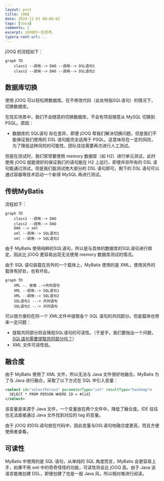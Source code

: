 ```yaml
---
layout: post
title: jOOQ
date: 2020-11-03 00:00:02
tags: [Java]
comments: 1
excerpt: jOOQ的一些思考。
typora-root-url: ..
---
```






jOOQ 的流程如下：

```mermaid
graph TD
    class1 --调用--> DAO --调用--> DSL语句1
    class2 --调用--> DAO --调用--> DSL语句2
```



## 数据库切换

使用 jOOQ 可以轻松跨数据库。在不修改代码（此处特指SQL语句）的情况下，切换数据库。

在现实场景中，我们不会随意的切换数据库，不会有项目随意从 MySQL 切换到 PSQL。原因：

- 数据库的 SQL语句 存在差异，即便 jOOQ 帮我们解决切换问题，但是我们不能保证我们使用的 DSL 语句能完全适用于 PSQL。这意味存在一定的风险，为了降低这种风险的可能性，团队往往需要再次进行人工测试。

但是在测试时，我们常常要使用 memory 数据库（如 H2）进行单元测试，此时使用 jOOQ 就能很好的保证我们的语句能在 H2 上运行，即便并非所有的 DSL 语句能通过测试，但是我们能测试绝大部分的 DSL 语句即可。剩下的 DSL 语句可以通过容器等技术启动一个新得 MySQL 再进行测试。



## 传统MyBatis

流程如下：

```mermaid
graph TD
    class1 --调用--> DAO
    class2 --调用--> DAO 
    DAO --> xml
    xml --调用--> SQL语句1
    xml --调用--> SQL语句2
```

由于 MyBatis 使用纯粹的SQL语句，所以是与具体的数据库的SQL语句进行绑定，因此比 jOOQ 更容易出现无法使用 memory 数据库测试的情况。

由于 SQL 语句装载在另外的一个载体上，MyBatis 使用的是 XML。使用另外的载体有好处，也有坏处。

```mermaid
graph TD
    XML -. 装载 .->共同语句
    XML --调用--> SQL语句1
    XML --调用--> SQL语句2
    SQL语句1 -.-> 共同语句
    SQL语句2 -.-> 共同语句
```

可以很方便的在同一个 XML文件中提取各个 SQL 语句的共同部分。但是载体也带来一定问题：

- 提取共同部分将会降低SQL语句的可读性。（于是乎，我们要抛出一个问题，<u>SQL语句需要提取共同部分吗？</u>）
- XML 文件可读性低。

## 融合度

由于 MyBatis 使用了 XML 文件，所以无法与 Java 文件很好地融合。MyBatis 为了与 Java 进行融合，采取了以下方式在 SQL 中引入变量：

```xml
<select id="selectPerson" parameterType="int" resultType="hashmap">
  SELECT * FROM PERSON WHERE ID = #{id}
</select>
```

该变量是来源于 Java 文件，一个变量放在两个文件中，降低了融合度。IDE 往往也无法直接通过 Java 文件找到对应的 tag 的变量。

由于 jOOQ 的DSL语句放在代码中，因此变量与DSL语句地融合度更高，而且方便使用者查看。

## 可读性

MyBatis 中使用的是 SQL 语句，从单纯的 SQL 角度而言，MyBatis 会更容易上手，如果不用 xml 中的奇奇怪怪的功能，可读性将会比 jOOQ 高。由于 Java 该语言能难创建 DSL，即便创建了也是一股 Java 风，所以相对难进行阅读。

